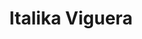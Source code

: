 ---
title: "Italika Viguera"
url: /oaxaca-de-juarez/italika-viguera/
shop: piezas de automóviles
---